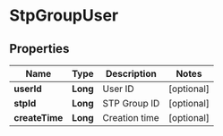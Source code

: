 

# StpGroupUser

## Properties

Name | Type | Description | Notes
------------ | ------------- | ------------- | -------------
**userId** | **Long** | User ID |  [optional]
**stpId** | **Long** | STP Group ID |  [optional]
**createTime** | **Long** | Creation time |  [optional]



